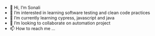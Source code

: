 - 👋 Hi, I’m Sonali
- 👀 I’m interested in learning software testing and clean code practices
- 🌱 I’m currently learning cypress, javascript and java
- 💞️ I’m looking to collaborate on automation project
- 📫 How to reach me ...

<!---
gostosohub/gostosohub is a ✨ special ✨ repository because its `README.md` (this file) appears on your GitHub profile.
You can click the Preview link to take a look at your changes.
--->
